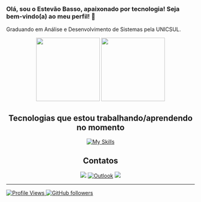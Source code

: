 ### Olá, sou o Estevão Basso, apaixonado por tecnologia! Seja bem-vindo(a) ao meu perfil! 🚀
Graduando em Análise e Desenvolvimento de Sistemas pela UNICSUL.

<div align="center">
  <a href="https://github.com/ebass0"></a>
  <img height="170em" src="https://github-readme-stats.vercel.app/api?username=ebass0&show_icons=true&theme=dark&include_all_commits=true&count_private=true"/>
  <img height="170em" src="https://github-readme-stats.vercel.app/api/top-langs/?username=ebass0&layout=compact&langs_count=7&theme=dark"/>
</div>

<h2 align="center">Tecnologias que estou trabalhando/aprendendo no momento</h2>
<div align="center">
  <a href="https://skills.thijs.gg" target="_blank">
    <img src="https://skills.thijs.gg/icons?i=javascript,html,css,cs,mysql,git,github,aws" alt="My Skills">
  </a>
</div>

<h2 align="center">Contatos</h2>

<div align="center"> 
    <a href="https://www.instagram.com/ebasso_/" target="_blank"><img src="https://img.shields.io/badge/-Instagram-%23E4405F?style=for-the-badge&logo=instagram&logoColor=white" target="_blank"></a>
    <a href="mailto:ebch.soares@outlook.com"><img alt="Outlook" src="https://img.shields.io/static/v1?style=for-the-badge&message=Outlook&color=0078D4&logo=Microsoft+Outlook&logoColor=FFFFFF&label="></a>
    <a href="https://www.linkedin.com/in/estevão-basso-906540219/" target="_blank"><img src="https://img.shields.io/badge/-LinkedIn-%230077B5?style=for-the-badge&logo=linkedin&logoColor=white" target="_blank">
</div>

-------

![Profile Views](https://komarev.com/ghpvc/?username=ebass0&color=blueviolet) [![GitHub followers](https://img.shields.io/github/followers/ebass0?style=social)](https://github.com/ebass0)
